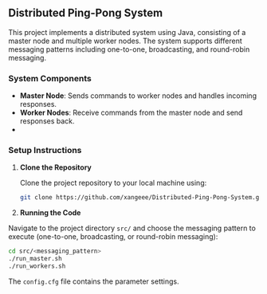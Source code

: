 ## Distributed Ping-Pong System

This project implements a distributed system using Java, consisting of a master node and multiple worker nodes. 
The system supports different messaging patterns including one-to-one, broadcasting, and round-robin messaging.

### System Components

- **Master Node**: Sends commands to worker nodes and handles incoming responses.
- **Worker Nodes**: Receive commands from the master node and send responses back.
- 
### Setup Instructions

1. **Clone the Repository**

   Clone the project repository to your local machine using:
   ```bash
   git clone https://github.com/xangeee/Distributed-Ping-Pong-System.git
   ```

2. **Running the Code**


Navigate to the project directory `src/` and choose the messaging pattern to execute (one-to-one, broadcasting, or round-robin messaging):
```bash
cd src/<messaging_pattern>
./run_master.sh
./run_workers.sh
```
The `config.cfg` file contains the parameter settings.

